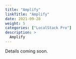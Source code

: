 ```yaml
---
title: "Amplify"
linkTitle: "Amplify"
date: 2021-09-28
weight: 5
categories: ["LocalStack Pro"]
description: >
  Amplify
---
```


Details coming soon.
